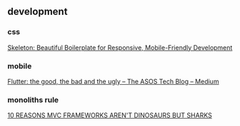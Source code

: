 ## development

### css

[Skeleton: Beautiful Boilerplate for Responsive, Mobile-Friendly Development](http://www.getskeleton.com/)

### mobile

[Flutter: the good, the bad and the ugly – The ASOS Tech Blog – Medium](https://medium.com/asos-techblog/flutter-vs-react-native-for-ios-android-app-development-c41b4e038db9)


### monoliths rule

[10 REASONS MVC FRAMEWORKS AREN'T DINOSAURS BUT SHARKS](https://www.david-dahan.com/blog/10-reasons-mvc-frameworks-arent-dinosaurs-but-sharks)
